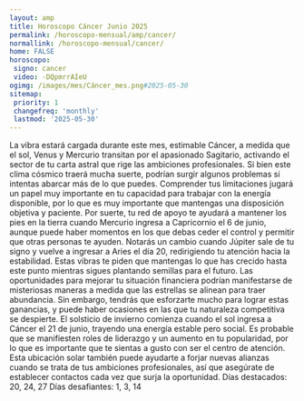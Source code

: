 ```yaml
---
layout: amp
title: Horoscopo Cáncer Junio 2025 
permalink: /horoscopo-mensual/amp/cancer/
normallink: /horoscopo-mensual/cancer/
home: FALSE
horoscopo:
 signo: cancer
 video: -DQpmrrAIeU
ogimg: /images/mes/Cáncer_mes.png#2025-05-30
sitemap:
 priority: 1
 changefreq: 'monthly'
 lastmod: '2025-05-30'
---
```



La vibra estará cargada durante este mes, estimable Cáncer, a medida que el sol, Venus y Mercurio transitan por el apasionado Sagitario, activando el sector de tu carta astral que rige las ambiciones profesionales. Si bien este clima cósmico traerá mucha suerte, podrían surgir algunos problemas si intentas abarcar más de lo que puedes. Comprender tus limitaciones jugará un papel muy importante en tu capacidad para trabajar con la energía disponible, por lo que es muy importante que mantengas una disposición objetiva y paciente. Por suerte, tu red de apoyo te ayudará a mantener los pies en la tierra cuando Mercurio ingresa a Capricornio el 6 de junio, aunque puede haber momentos en los que debas ceder el control y permitir que otras personas te ayuden.
Notarás un cambio cuando Júpiter sale de tu signo y vuelve a ingresar a Aries el día 20, redirigiendo tu atención hacia la estabilidad. Estas vibras te piden que mantengas lo que has crecido hasta este punto mientras sigues plantando semillas para el futuro. Las oportunidades para mejorar tu situación financiera podrían manifestarse de misteriosas maneras a medida que las estrellas se alinean para traer abundancia. Sin embargo, tendrás que esforzarte mucho para lograr estas ganancias, y puede haber ocasiones en las que tu naturaleza competitiva se despierte.
El solsticio de invierno comienza cuando el sol ingresa a Cáncer el 21 de junio, trayendo una energía estable pero social. Es probable que se manifiesten roles de liderazgo y un aumento en tu popularidad, por lo que es importante que te sientas a gusto con ser el centro de atención. Esta ubicación solar también puede ayudarte a forjar nuevas alianzas cuando se trata de tus ambiciones profesionales, así que asegúrate de establecer contactos cada vez que surja la oportunidad.
Días destacados: 20, 24, 27
Días desafiantes: 1, 3, 14